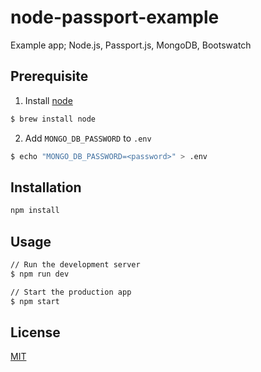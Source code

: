 # node-passport-example

Example app; Node.js, Passport.js, MongoDB, Bootswatch

## Prerequisite

1. Install [node](https://nodejs.org/en/download/)

```bash
$ brew install node
```

2. Add `MONGO_DB_PASSWORD` to `.env`

```bash
$ echo "MONGO_DB_PASSWORD=<password>" > .env
```

## Installation

```bash
npm install
```

## Usage

```bash
// Run the development server
$ npm run dev
```

```bash
// Start the production app
$ npm start
```

## License

[MIT](https://choosealicense.com/licenses/mit/)
